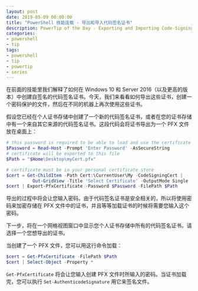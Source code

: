 ```yaml
---
layout: post
date: 2019-05-09 00:00:00
title: "PowerShell 技能连载 - 导出和导入代码签名证书"
description: PowerTip of the Day - Exporting and Importing Code-Signing Certificates
categories:
- powershell
- tip
tags:
- powershell
- tip
- powertip
- series
---
```

在前面的技能里我们解释了如何在 Windows 10 和 Server 2016（以及更高的版本）中创建自签名的代码签名证书。今天，我们来看看如何导出这些证书，创建一个密码保护的文件，然后在不同的机器上再次使用这些证书。

假设您已经在个人证书存储中创建了一个新的代码签名证书，或者在您的证书存储中有一个来自其它来源的代码签名证书。这段代码会将证书导出为一个 PFX 文件放在桌面上：

```powershell
# this password is required to be able to load and use the certificate later
$Password = Read-Host -Prompt 'Enter Password' -AsSecureString
# certificate will be exported to this file
$Path = "$Home\Desktop\myCert.pfx"

# certificate must be in your personal certificate store
$cert = Get-ChildItem -Path Cert:\CurrentUser\My -CodeSigningCert |
          Out-GridView -Title 'Select Certificate' -OutputMode Single
$cert | Export-PfxCertificate -Password $Password -FilePath $Path
```

导出的过程中将会让您输入密码。由于代码签名证书是安全相关的，所以将使用密码来加密存储在 PFX 文件中的证书，并且等等加载证书的时候将需要您输入这个密码。

下一步，将在一个网格视图窗口中显示您个人证书存储中所有的代码签名证书。请选择一个您想导出的证书。

当创建了一个 PFX 文件，您可以用这行命令加载：

```powershell
$cert = Get-PfxCertificate -FilePath $Path
$cert | Select-Object -Property *
```

`Get-PfxCertificate` 将会让您输入创建 PFX 文件时所输入的密码。当证书加载完，您可以执行 `Set-AuthenticodeSignature` 用它来签名文件。

<!--本文国际来源：[Exporting and Importing Code-Signing Certificates](https://community.idera.com/database-tools/powershell/powertips/b/tips/posts/exporting-and-importing-code-signing-certificates)-->

